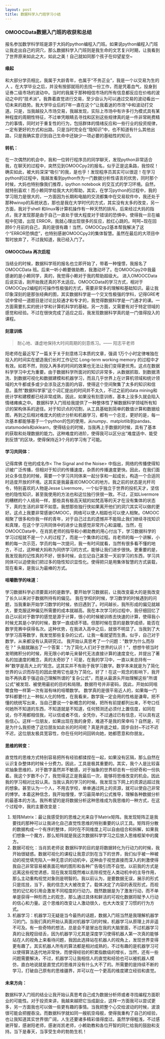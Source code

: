 ```yaml
---
layout: post
title: 数据科学入门班学习小结
---
```


### OMOOCData数据入门班的收获和总结


报名参加数学科学班是源于大妈的python编程入门班。如果说python编程入门班让我走出自己的洞穴，那么数据科学入门班则是我生命的文艺复兴时期，让我看到了世界原来如此之大，如此之美！自己就如同那个孩子在仰望星空~

#### 缘起
和大部分学员相比，我属于大龄青年，也属于“不务正业”，我是一个以交易为生的人 。在大学毕业之后，并没有按部就班的去找一份工作，而是凭着血气，投身到证券二级市场的波动中。当时的我属于那种相信市场的所有信息都反应在价格的波动之中的“技术派”。我靠着直觉进行交易，至少自认为可以通过交易的波动看出一切未来的趋势。我大学毕业后的7年一直在这个”让我着迷的市场“中和波动打交道。只是，当我越投入市场交易，我越发现，实际上市场中有许多行为模式具有某种程度的周期性特征，不过单凭眼睛去寻找和区别这些规律真的是一件非常耗费精力的事情，同时对于重复性的行为，包括群体的情绪反应和一些行业的投资规律，一定有更好的方式和出路。只是当时完全在“隐知识”中，也不知道有什么其他出路，只是我确实意识到自己生命中还缺少一项必要的基础性的知识。

#### 转机：
 在一次偶然的机会中，我和一位转行程序员的同学聊天，发现python非常适合我，在聊天的过程中，突然见到OMOOCpy2的报名，似乎正是这条路，我惊叹！确实如此，被大妈深深“吸引”的我，是也乎！发现程序员其实可以很逗！在学习python的过程中，我越发看到python作为一门数据分析性语言的优势，同时那个时候，大妈也特别像我们推荐，ipython notebook 的交互式的学习环境。自然，就特别喜欢！而小赖同学给我大大的帮助，其实，在学习python的过程中，我的学习阻力是很大的，一方面因为长期和电脑的交流都集中在交易软件中，我还处于那种winxp的系统状态，那也是我在大学时代的方式，其实没有太多的改变，另一方面，我对于shell 和linux等计算机操作有一种天然的排斥。后来经过大妈的指点，我才发现那是由于自己一直处于很大程度对于错误的恐惧中。使得我一旦在编程中犯错，出现 ERROR，我就心理出现很多的反应，脸红心跳的。呵呵~现在回顾6个月前的自己，真的是很有趣！当然，OMOOCpy2基本帮我解决了这个“ERROR恐惧症”，也特别感谢OMOOCpy2的集体智慧。虽然在最后的大项目中暂时放弃了，不过我知道，我已经入门了。


#### OMOOCData 再次启程

 当结业的时候，数据科学班的报名也立即开始了，带着一种憧憬，我报名了OMOOCData 班。后来一听小赖要做助教，我激动坏了。在OMOOCpy2中我最感谢的是小赖同学，真的，我觉得小赖对于我的帮助超级大。 进入OMOOCData 后说实话，刚开始我还真的不太适应。OMOOCData的学习方式，相对于OMOOCpy2编程的可操作性极强的方式，需要非常多的理解和基础知识。最让我印象深刻的是那张经典的图，其实数据科学是一个交叉性极强的学科，记得GRE考试中曾经一道题目是讨论比较通才和专才的，我觉得数据科学是一门通才的课。一方面需要扎实的统计学和计算机科学的基础，另一方面，又需要有对于特定领域的感觉和经验。不过在很快完成了适应之后，我发现数据科学真的是一门值得投入的课程。


#### 刻意训练

 > 耐心地、谦虚地保持大时间周期的刻意练习。—— 阳志平老师

阳老师在最近写了一篇关于关于刻意练习本质的文章，强调 1万个小时定律唯独在投入的时间实在塑造我们长时工作记忆 Long-term working memory 的过程中才有效。如若不然，则投入再多的时间的效果也无法让我们变得更优秀。这点在数据科学学习中尤为重要。由于数据科学所面对的知识非常多，从数据抓取、到数据清洗、到数据可视化和数据建模和机器学习，而且几乎世界上在计算机领域和统计领域的大牛都或多或少会涉及这方面的内容，使得这个空间聚集了太多的知识和信息。虽然“数据科学家”这个词汇提出的时间并不太久，不过之前的data mining和统计学和建模都已经非常成熟，因此，如果没有刻意训练，基本上没多久就会陷入情绪瘫痪之中。
数据科学入门班给我提供了一种整体性了解数据科学领域所有知识的架构体系的途径。对于知识点的切割，从工具基础到简单的数值计算和数据绘图，再到之后相对难度大的统计分析和机器学习，都有一个总览，更好的是，每一次基本都能够基于一个python的包的使用，从numpy、matplotlib到pandas、statsmodels和sklearn，使得结业的时候，当我再上手数据的时候，具有了基本的获取和处理数据的能力。这种难度的进阶，使得我可以区分出“难度适中、能受到反馈”的区块，使得保持近3个月的学习有了可能。

#### 学习共同体：

记得席佛 在他的成名作< The Signal and the Noise> 中指出，网络的传播使得知识被广泛传播，但相对于知识的传播速度，杂质的传播速度更快。因此，在我们面对众多信息的时候，需要一个学习共同体来一起分享和一起成长，构造一个合适同时适度开放的环境。这其实是我最喜欢OMOOC的地方。我之前的状态是光杆司令，特别喜欢的人物是Jesse Livermore，一个似乎独立于世界的投机天才，坚信他的隐性知识，甚至我使用的方法也和这位独行侠很一致。不过，正如Livermore的糟糕的个人结局一样，那些具有极高天赋的如梵高等的天才在没有集体的状态下，真的生活的非常不如意。我想那些独行侠如果离开他们的洞穴其实可以做的更好。这点上我要非常感谢OMOOC，网络可以使人相距也可以使人相聚。OMOOC相聚了很多和你我一样的青年，对于自己过去的遗憾并不能阻止我们继续寻找知识和真理，在这个学习共同体中的进步让我感觉非常开心和温暖。当然，在OMOOCData中，在肖凯老师的指导和小赖助教的用心付出下，学习数据科学的学习过程就不是一个人的过程了，而是一个集体的过程。肖老师的每一个讲解，小赖的每一次示范，学员的每一次提问，我一有时间就看，当然有很多看不懂的地方，不过，这种被大妈称为同侪学习的方式，能够让我们进步很快。更重要的是，我发现我的记性真的不好，很多时候，会忘记自己甚至一天前学习的东西，学习共同体可以迫使我们把过多的隐性知识显性化。使得把只是用集体智慧的方式装载，现在看来，是我认为最棒的方式。

#### 咀嚼数学的味道：
学习数据科学必须要面对的是数学。要开始学习数据前，让我改变最大的是我改变了长久以来对于数据所持有的偏见。
我在学校的时候，学习数学的时候遇到的问题，当我重新开始学习数学的时候，依旧遇到了。时间越长，我所形成的偏见就越大，要克服这种偏见所需要的成本就越高。我在本次学习的过程中，我仔细回忆了自己以前对于数学的感觉是源于计算，很小的时候被训练去快速的计算，使得我小时候尤其是小学的时候，数学一直成绩不错。但那时候在意的是数学成绩，能否在数学竞赛中获得名次。这种优势，在我进入高中之后，就很不明显了。当我到了大学学习高等数学，我发觉那些复杂的公式，让我一看就望而生畏。似乎，自己对于数学，从来都没有认真研究过。
我开始认真思考了一个问题："数学为什么而存在？" 头脑就蹦出了一个答案："为了简化人们对于世界的认识！"，想想牛顿当时发明微积分的时候，用无限小的单元来替代无法直接计算的速度变化，并提出了著名的加速度的概念，真的太奇妙了！可是，在我的学习中，一直以来总持有一种”数学是高大上的“观念。这其实并不有助于我学习数学。数学本来就是为了简化世界的认识而存在的因此使用它也是为了简化。好了！在这一观念的影响下，我开始不再执着于强迫自己理解所谓的"复杂公式"，而是从最源头开始理解这些"所谓公式"被发现、被使用最初的目的和局限。数据符号并非密码，因此，开始如同咀嚼食物一样第一次有滋有味的咀嚼数学。
数学真的是很平易近人的，如果每一门学科都要付上一种拟人化的特性，在我看来，数学我一定会用的性格是谦卑。把不懂的统统写出来，当自己要说一个新概念的时候，把所有前提都列出来，不夸口任何她所不知道的东西，不知道就是不知道，任何预测还必须付上置信度，如同在说，你不用都相信我，可以信或者不信，全凭你，不过通过已有信息，可以具有这些信心。这样一位朋友，如果出现在我的身旁，难道不是我的荣幸吗？自然是，可是为什么我拒绝了这位朋友如此长的时间呢？真是井底之蛙，固步自封~不过不迟不迟，这位朋友极具宽容性，你在任何时间回转向她，她都愿意和你朋友。

#### 思维的转变：
直觉性的思维方式特别容易把所有经验都揉捏在一起，如果没有区隔，那么自然在认识复杂整体的时候十分费力。因此，工具是极其重要的。其实，我个人是比较喜欢抽象思维的，对于数字虽然并不敏感，对于抽象的世界却总有一份好奇和一份执着。我这个岁数不小了，我觉得这正是我最后一次，能够将思维改变的机会。因此我的学习相对比较认真。当我认真的学习的时候。我发现当下网上的资源远超过我的想象。甚至认为一个人，不用去学校，单单通过网上的资源，就可以使自己非常的博学。本着这种信念，我开始慢慢，学习最简单的公式推导，理解各种数据分析的最基本的方法。我所希望的是将数据分析这种思维成为我思维的一种方式，在这个过程中，我的主要改变是：

1. 矩阵Matrix：最让我感受到的思维之光来自于Matrix矩阵。我发现矩阵正是我要找的那种可以让我进化自己直觉性思维的特别重要的认识工具。矩阵将分散的数据构成一个有序的整体，同时在不同维度上可以自由组合和拆解，如果我们想象一个魔方，那么矩阵就是我这次数据科学学习之后放入思维框架中的魔方。
2. 数据可视化：当肖凯老师说 数据科学的目的是将数据转化为行动力的时候，我开始很疑惑。数据可视化的课程让我意识到在当下的世界，我们似乎被一种被动的视觉填充陷入一种无意识的动机中，这种由于视觉直接而深入的刺激使得我自己非常容易被表面花哨的图形和各种广告吸引而不自觉。以前我的方式是远离这些视觉诱惑，现在我发现既然难以去除视觉在人类动机中的主导作用，那么主动重构视觉对象则是明智的。我以前认为，是要数据无误，展示的形式只是炫技，当下，我的信念大大被改变了。载体决定了内容的表现形式，而视觉的记忆和引用会激发不同程度的行动力。既然数据是为了激发行动，而不单单是获得一种形而上的观念，那么通过具体和鲜活的可视化数据将赋予人行动的信心和力量。这个思维的改变让人激动很久，也大大改变了习惯的行为方式。
3. 机器学习：机器学习无疑是当今最热的话题，数据入门班当然是我理解机器学习的门。当我们真的开始认真面对机器学习的时候，机器学习从原理上并非遥不可及。有一些奇特的想法，总是会不是冒出在我的大脑里面，不过机器学习真的让我瞠目结舌，因为机器学习尤其是深度学习使得机器人第一次真的能够站在人的视角上来看待问题，我因此选择站在机器人的视角上，发现世界变得更有趣了。其实机器人所有的算法都是相对成熟的，不过有趣的是机器学习可以使得算法迭代地非常快，而使得经验的积累指数级的增长，当然，还有一些问题需要解决，不过，机器学习让我相信人的直觉和经验也可以被机器人模仿，直白地说就是直觉式的思维并没有什么大不了的。所需要的是持续不断的学习，打破自己原有的思维疆界，并可以在一个更高的维度建立经验和直觉。

#### 未来方向：
数据科学入门班的结业让我开始认真思考自己成为数据分析师或者寻找编程方面职业的可能性。对于投资来讲，我越来越把它当成副业，这样一方面我可以尝试更多，另一方面我也可以做一些更有趣的事情。当我把整个心交给波动的时候，波浪很可能会把握吞没。而数据科学就如同一艘航空母舰，使得我重构了自己的经验，也让我知道其实世界很广阔，人生还要诸多精彩值得度过。虽然学得粗浅，不过感谢开智，感谢阳老师，感谢肖凯老师，小赖助教和各位开智的同仁给我的鼓励和支持。当下是春天，当享受生命的勃勃生机！
